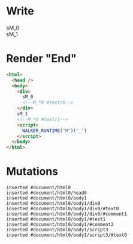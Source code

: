 # Write
  <div>sM_0<!--M_*0 #text/0--></div>sM_1<!--M_*0 #text/1--><script>WALKER_RUNTIME("M")("_")</script>


# Render "End"
```html
<html>
  <head />
  <body>
    <div>
      sM_0
      <!--M_*0 #text/0-->
    </div>
    sM_1
    <!--M_*0 #text/1-->
    <script>
      WALKER_RUNTIME("M")("_")
    </script>
  </body>
</html>
```

# Mutations
```
inserted #document/html0
inserted #document/html0/head0
inserted #document/html0/body1
inserted #document/html0/body1/div0
inserted #document/html0/body1/div0/#text0
inserted #document/html0/body1/div0/#comment1
inserted #document/html0/body1/#text1
inserted #document/html0/body1/#comment2
inserted #document/html0/body1/script3
inserted #document/html0/body1/script3/#text0
```